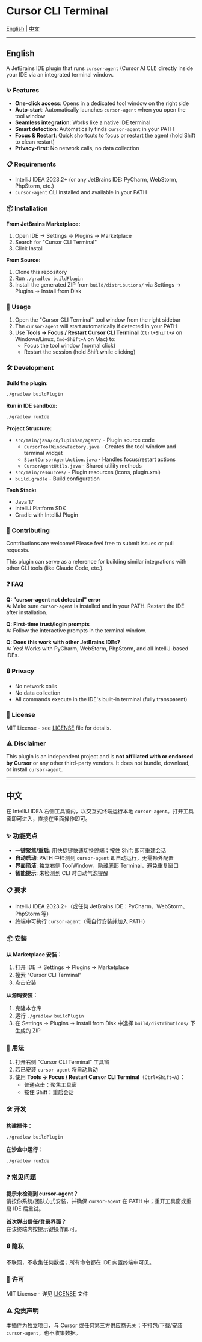 # Cursor CLI Terminal

[English](#english) | [中文](#中文)

---

## English

A JetBrains IDE plugin that runs `cursor-agent` (Cursor AI CLI) directly inside your IDE via an integrated terminal window.

### ✨ Features

- **One-click access**: Opens in a dedicated tool window on the right side
- **Auto-start**: Automatically launches `cursor-agent` when you open the tool window
- **Seamless integration**: Works like a native IDE terminal
- **Smart detection**: Automatically finds `cursor-agent` in your PATH
- **Focus & Restart**: Quick shortcuts to focus or restart the agent (hold Shift to clean restart)
- **Privacy-first**: No network calls, no data collection

### 📋 Requirements

- IntelliJ IDEA 2023.2+ (or any JetBrains IDE: PyCharm, WebStorm, PhpStorm, etc.)
- `cursor-agent` CLI installed and available in your PATH

### 📦 Installation

**From JetBrains Marketplace:**
1. Open IDE → Settings → Plugins → Marketplace
2. Search for "Cursor CLI Terminal"
3. Click Install

**From Source:**
1. Clone this repository
2. Run `./gradlew buildPlugin`
3. Install the generated ZIP from `build/distributions/` via Settings → Plugins → Install from Disk

### 🚀 Usage

1. Open the "Cursor CLI Terminal" tool window from the right sidebar
2. The `cursor-agent` will start automatically if detected in your PATH
3. Use **Tools → Focus / Restart Cursor CLI Terminal** (`Ctrl+Shift+A` on Windows/Linux, `Cmd+Shift+A` on Mac) to:
   - Focus the tool window (normal click)
   - Restart the session (hold Shift while clicking)

### 🛠️ Development

**Build the plugin:**
```bash
./gradlew buildPlugin
```

**Run in IDE sandbox:**
```bash
./gradlew runIde
```

**Project Structure:**
- `src/main/java/cn/lupishan/agent/` - Plugin source code
  - `CursorToolWindowFactory.java` - Creates the tool window and terminal widget
  - `StartCursorAgentAction.java` - Handles focus/restart actions
  - `CursorAgentUtils.java` - Shared utility methods
- `src/main/resources/` - Plugin resources (icons, plugin.xml)
- `build.gradle` - Build configuration

**Tech Stack:**
- Java 17
- IntelliJ Platform SDK
- Gradle with IntelliJ Plugin

### 🤝 Contributing

Contributions are welcome! Please feel free to submit issues or pull requests.

This plugin can serve as a reference for building similar integrations with other CLI tools (like Claude Code, etc.).

### ❓ FAQ

**Q: "cursor-agent not detected" error**  
A: Make sure `cursor-agent` is installed and in your PATH. Restart the IDE after installation.

**Q: First-time trust/login prompts**  
A: Follow the interactive prompts in the terminal window.

**Q: Does this work with other JetBrains IDEs?**  
A: Yes! Works with PyCharm, WebStorm, PhpStorm, and all IntelliJ-based IDEs.

### 🔒 Privacy

- No network calls
- No data collection
- All commands execute in the IDE's built-in terminal (fully transparent)

### 📄 License

MIT License - see [LICENSE](LICENSE) file for details.

### ⚠️ Disclaimer

This plugin is an independent project and is **not affiliated with or endorsed by Cursor** or any other third-party vendors. It does not bundle, download, or install `cursor-agent`.

---

## 中文

在 IntelliJ IDEA 右侧工具窗内，以交互式终端运行本地 `cursor-agent`。打开工具窗即可进入，直接在里面操作即可。

### ✨ 功能亮点

- **一键聚焦/重启**: 用快捷键快速切换终端；按住 Shift 即可重建会话
- **自动启动**: PATH 中检测到 `cursor-agent` 即自动运行，无需额外配置
- **界面简洁**: 独立右侧 ToolWindow，隐藏底部 Terminal，避免重复窗口
- **智能提示**: 未检测到 CLI 时自动气泡提醒

### 📋 要求

- IntelliJ IDEA 2023.2+（或任何 JetBrains IDE：PyCharm、WebStorm、PhpStorm 等）
- 终端中可执行 `cursor-agent`（需自行安装并加入 PATH）

### 📦 安装

**从 Marketplace 安装：**
1. 打开 IDE → Settings → Plugins → Marketplace
2. 搜索 "Cursor CLI Terminal"
3. 点击安装

**从源码安装：**
1. 克隆本仓库
2. 运行 `./gradlew buildPlugin`
3. 在 Settings → Plugins → Install from Disk 中选择 `build/distributions/` 下生成的 ZIP

### 🚀 用法

1. 打开右侧 "Cursor CLI Terminal" 工具窗
2. 若已安装 `cursor-agent` 将自动启动
3. 使用 **Tools → Focus / Restart Cursor CLI Terminal**（`Ctrl+Shift+A`）：
   - 普通点击：聚焦工具窗
   - 按住 Shift：重启会话

### 🛠️ 开发

**构建插件：**
```bash
./gradlew buildPlugin
```

**在沙盒中运行：**
```bash
./gradlew runIde
```

### ❓ 常见问题

**提示未检测到 cursor-agent？**  
请按你系统/团队方式安装，并确保 `cursor-agent` 在 PATH 中；重开工具窗或重启 IDE 后重试。

**首次弹出信任/登录界面？**  
在该终端内按提示键操作即可。

### 🔒 隐私

不联网，不收集任何数据；所有命令都在 IDE 内置终端中可见。

### 📄 许可

MIT License - 详见 [LICENSE](LICENSE) 文件

### ⚠️ 免责声明

本插件为独立项目，与 Cursor 或任何第三方供应商无关；不打包/下载/安装 `cursor-agent`，也不收集数据。